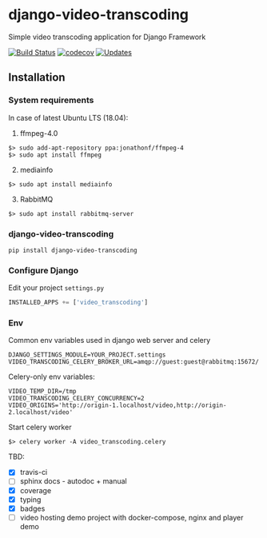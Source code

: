 # django-video-transcoding
Simple video transcoding application for Django Framework

[![Build Status](https://travis-ci.org/just-work/django-video-transcoding.svg?branch=master)](https://travis-ci.org/just-work/django-video-transcoding)
[![codecov](https://codecov.io/gh/just-work/django-video-transcoding/branch/master/graph/badge.svg)](https://codecov.io/gh/just-work/django-video-transcoding)
[![Updates](https://pyup.io/repos/github/just-work/django-video-transcoding/shield.svg)](https://pyup.io/repos/github/just-work/django-video-transcoding/)

## Installation

### System requirements

In case of latest Ubuntu LTS (18.04):

1. ffmpeg-4.0
  ```shell script
  $> sudo add-apt-repository ppa:jonathonf/ffmpeg-4
  $> sudo apt install ffmpeg
  ```
2. mediainfo
  ```shell script
  $> sudo apt install mediainfo 
  ```
3. RabbitMQ
  ```shell script
  $> sudo apt install rabbitmq-server
```

### django-video-transcoding

```shell script
pip install django-video-transcoding
```

### Configure Django

Edit your project `settings.py`
```python
INSTALLED_APPS += ['video_transcoding']
```

### Env

Common env variables used in django web server and celery

```
DJANGO_SETTINGS_MODULE=YOUR_PROJECT.settings
VIDEO_TRANSCODING_CELERY_BROKER_URL=amqp://guest:guest@rabbitmq:15672/
```

Celery-only env variables:

```
VIDEO_TEMP_DIR=/tmp
VIDEO_TRANSCODING_CELERY_CONCURRENCY=2
VIDEO_ORIGINS='http://origin-1.localhost/video,http://origin-2.localhost/video'
```

Start celery worker

```shell script
$> celery worker -A video_transcoding.celery
```



TBD:

* [x] travis-ci
* [ ] sphinx docs - autodoc + manual
* [x] coverage
* [x] typing
* [x] badges
* [ ] video hosting demo project with docker-compose, nginx and player demo
